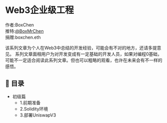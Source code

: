 # Web3企业级工程
作者:BoxChen  
推特:[@BoxMrChen](https://twitter.com/BoxMrChen)  
捐赠:boxchen.eth  

该系列文章为个人在Web3中总结的开发经验，可能会有不对的地方，还请多提意见。
系列文章面相用户为对开发变成有一定基础的开发人员，如果对编程0基础，可能不一定适合阅读此系列文章。但也可以粗略的观看，也许在未来会有不一样的感悟。

## 📖 目录
- 初级篇
  - 1.前期准备
  - 2.Solidity环境
  - 3.部署UniswapV3